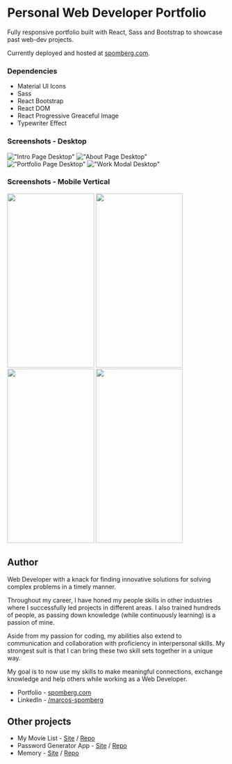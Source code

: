# Personal Web Developer Portfolio

Fully responsive portfolio built with React, Sass and Bootstrap to showcase past web-dev projects. 

Currently deployed and hosted at [spomberg.com](http://spomberg.com).

### Dependencies
- Material UI Icons
- Sass
- React Bootstrap
- React DOM
- React Progressive Greaceful Image
- Typewriter Effect

### Screenshots - Desktop
!["Intro Page Desktop"](https://github.com/spomberg/react-portfolio/blob/master/src/assets/images/main-page-desktop.png?raw=true)
!["About Page Desktop"](https://github.com/spomberg/react-portfolio/blob/master/src/assets/images/about-page-desktop.png?raw=true)
!["Portfolio Page Desktop"](https://github.com/spomberg/react-portfolio/blob/master/src/assets/images/portfolio-desktop.png?raw=true)
!["Work Modal Desktop"](https://github.com/spomberg/react-portfolio/blob/master/src/assets/images/modal-desktop.png?raw=true)

### Screenshots - Mobile Vertical
<img src="https://github.com/spomberg/react-portfolio/blob/master/src/assets/images/main-page-phone-vertical.png?raw=true" width="200" height="400" />

<img src="https://github.com/spomberg/react-portfolio/blob/master/src/assets/images/about-page-phone-vertical.png?raw=true" width="200" height="400" />

<img src="https://github.com/spomberg/react-portfolio/blob/master/src/assets/images/portfolio-phone-vertical.png?raw=true" width="200" height="400" />

<img src="https://github.com/spomberg/react-portfolio/blob/master/src/assets/images/modal-phone-vertical.png?raw=true" width="200" height="400" />

## Author

Web Developer with a knack for finding innovative solutions for solving complex problems in a timely manner.

Throughout my career, I have honed my people skills in other industries where I successfully led projects in different areas. I also trained hundreds of people, as passing down knowledge (while continuously learning) is a passion of mine.

Aside from my passion for coding, my abilities also extend to communication and collaboration with proficiency in interpersonal skills. My strongest suit is that I can bring these two skill sets together in a unique way.

My goal is to now use my skills to make meaningful connections, exchange knowledge and help others while working as a Web Developer.

- Portfolio - [spomberg.com](https://spomberg.com)
- LinkedIn - [/marcos-spomberg](https://linkedin.com/in/marcos-spomberg)

## Other projects

- My Movie List - [Site](https://mymovielist.ca) / [Repo](https://github.com/spomberg/my-movie-list)
- Password Generator App - [Site](https://password-generator.spomberg.com) / [Repo](https://github.com/spomberg/password-generator-app)
- Memory - [Site](https://memory.spomberg.com) / [Repo](https://github.com/spomberg/memory)
